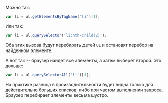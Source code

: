 Можно так:

```js
var li = ul.getElementsByTagName('li')[1];
```

Или так:

```js
var li = ul.querySelector('li:nth-child(2)');
```

Оба этих вызова будут перебирать детей `UL` и остановят перебор на найденном элементе.

А вот так -- браузер найдет все элементы, а затем выберет второй. Это дольше:

```js
var li = ul.querySelectorAll('li')[1];
```

На практике разница в производительности будет видна только для действительно больших списков, либо при частом выполнении запроса. Браузер перебирает элементы весьма шустро.
